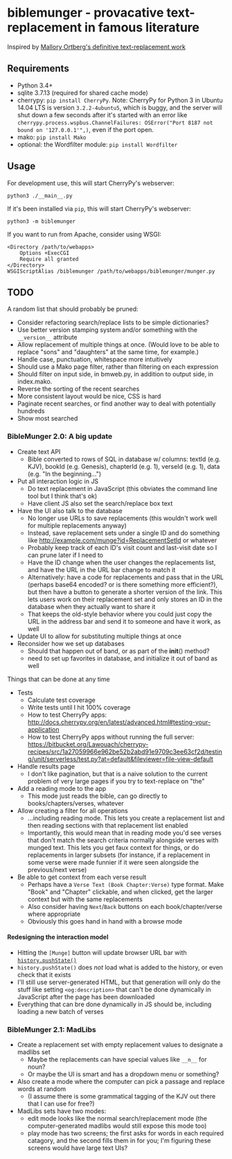 # biblemunger - provacative text-replacement in famous literature

Inspired by [Mallory Ortberg's definitive text-replacement work](http://the-toast.net/series/bible-verses/)

## Requirements

- Python 3.4+
- sqlite 3.7.13 (required for shared cache mode)
- cherrypy: `pip install CherryPy`. Note: CherryPy for Python 3 in Ubuntu 14.04 LTS is version `3.2.2-4ubuntu5`, which is buggy, and the server will shut down a few seconds after it's started with an error like `cherrypy.process.wspbus.ChannelFailures: OSError("Port 8187 not bound on '127.0.0.1'",)`, even if the port open.
- mako: `pip install Mako`
- optional: the Wordfilter module: `pip install Wordfilter`

## Usage

For development use, this will start CherryPy's webserver:

    python3 ./__main__.py

If it's been installed via `pip`, this will start CherryPy's webserver:

    python3 -m biblemunger

If you want to run from Apache, consider using WSGI:

    <Directory /path/to/webapps>
        Options +ExecCGI 
        Require all granted
    </Directory>
    WSGIScriptAlias /biblemunger /path/to/webapps/biblemunger/munger.py

## TODO

A random list that should probably be pruned:

- Consider refactoring search/replace lists to be simple dictionaries?
- Use better version stamping system and/or something with the `__version__` attribute
- Allow replacement of multiple things at once.
  (Would love to be able to replace "sons" and "daughters" at the same time, for example.)
- Handle case, punctuation, whitespace more intuitively
- Should use a Mako page filter, rather than filtering on each expression
- Should filter on input side, in bmweb.py, in addition to output side, in index.mako. 
- Reverse the sorting of the recent searches
- More consistent layout would be nice, CSS is hard
- Paginate recent searches, or find another way to deal with potentially hundreds
- Show most searched

### BibleMunger 2.0: A big update

- Create text API
    - Bible converted to rows of SQL in database w/ columns: textId (e.g. KJV), bookId (e.g. Genesis), chapterId (e.g. 1), verseId (e.g. 1), data (e.g. "In the beginning...")
- Put all interaction logic in JS
    - Do text replacement in JavaScript (this obviates the command line tool but I think that's ok)
    - Have client JS also set the search/replace box text
- Have the UI also talk to the database
    - No longer use URLs to save replacements (this wouldn't work well for multiple replacements anyway)
    - Instead, save replacement sets under a single ID and do something like http://example.com/munge?id=ReplacementSetId or whatever
    - Probably keep track of each ID's visit count and last-visit date so I can prune later if I need to
    - Have the ID change when the user changes the replacements list, and have the URL in the URL bar change to match it
    - Alternatively: have a code for replacements and pass that in the URL (perhaps base64 encoded? or is there something more efficient?), but then have a button to generate a shorter version of the link. This lets users work on their replacement set and only stores an ID in the database when they actually want to share it
    - That keeps the old-style behavior where you could just copy the URL in the address bar and send it to someone and have it work, as well
- Update UI to allow for substituting multiple things at once
- Reconsider how we set up databases
    - Should that happen out of band, or as part of the __init__() method?
    - need to set up favorites in database, and initialize it out of band as well


Things that can be done at any time

- Tests
    - Calculate test coverage
    - Write tests until I hit 100% coverage
    - How to test CherryPy apps: http://docs.cherrypy.org/en/latest/advanced.html#testing-your-application
    - How to test CherryPy apps without running the full server: https://bitbucket.org/Lawouach/cherrypy-recipes/src/1a27059966e962be52b2abd91e9709c3ee63cf2d/testing/unit/serverless/test.py?at=default&fileviewer=file-view-default
- Handle results page
    - I don't like pagination, but that is a naive solution to the current problem of very large pages if you try to text-replace on "the"
- Add a reading mode to the app
    - This mode just reads the bible, can go directly to books/chapters/verses, whatever
- Allow creating a filter for all operations
    - ...including reading mode. This lets you create a replacement list and then reading sections with that replacement list enabled
    - Importantly, this would mean that in reading mode you'd see verses that don't match the search criteria normally alongside verses with munged text. This lets you get faux context for things, or do replacements in larger subsets (for instance, if a replacement in some verse were made funnier if it were seen alongside the previous/next verse)
- Be able to get context from each verse result
    - Perhaps have a `Verse Text (Book Chapter:Verse)` type format. Make "Book" and "Chapter" clickable, and when clicked, get the larger context but with the same replacements
    - Also consider having `Next`/`Back` buttons on each book/chapter/verse where appropriate
    - Obviously this goes hand in hand with a browse mode

#### Redesigning the interaction model

- Hitting the `[Munge]` button will update browser URL bar with [`history.pushState()`](https://developer.mozilla.org/en-US/docs/Web/API/History_API)
- `history.pushState()` does *not* load what is added to the history, or even check that it exists
- I'll still use server-generated HTML, but that generation will only do the stuff like setting `<og:description>` that can't be done dynamically in JavaScript after the page has been downloaded
- Everything that can bre done dynamically in JS should be, including loading a new batch of verses

### BibleMunger 2.1: MadLibs

- Create a replacement set with empty replacement values to designate a madlibs set
    - Maybe the replacements can have special values like `__n__` for noun?
    - Or maybe the UI is smart and has a dropdown menu or something?
- Also create a mode where the computer can pick a passage and replace words at random
    - (I assume there is some grammatical tagging of the KJV out there that I can use for free?)
- MadLibs sets have two modes:
    - edit mode looks like the normal search/replacement mode (the computer-generated madlibs would still expose this mode too)
    - play mode has two screens; the first asks for words in each required catagory, and the second fills them in for you; I'm figuring these screens would have large text UIs?
